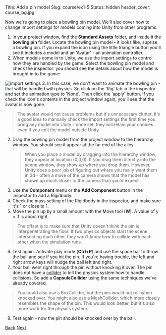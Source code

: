 Title: Add a pin model
Slug: course/ex1-5
Status: hidden
header_cover: course_bg.jpg


Now we're going to place a bowling pin model.  We'll also cover how to change import settings for models coming into Unity from other programs.

1. In your project window, find the **Standard Assets** folder, and inside it the **bowling pin** folder.  Locate the bowling pin model - it looks like, suprise, a bowling pin.  If you expand the icon using the little triangle button you'll see it includes a model and an 'Avatar' - an animation controller. 
2. When models come in to Unity, we use the import settings to control how they are handled by the game. Select the bowling pin model and check the inspector: you should see the details about how the model is brought in to the game:

  ![import settings](https://dl.dropboxusercontent.com/u/2977490/Unity%40makerhaus/gfx/Screenshot%202013-10-12%2018.46.33.png)
3. In this case, we don't want to animate the bowling pin - that will be handled with physics. So click on the 'Rig' tab in the inspector and set the animation type to 'None'.  Then click the 'apply' button.  If you check the icon's contents in the project window again, you'll see that the avatar is now gone.
   > The avatar would not cause problems but it's unnecessary clutter. It's a good idea to manually check the import settings the first time you bring any model into Unity - once set, they will retain your choices even if you edit the model outside Unity.
2. Drag the bowling pin model from the project window to the hierarchy window. You should see it appear at the far end of the alley.
   > When you place a model by dragging into the hierarchy window, they appear at location (0,0,0). If you drag them directly into the scene window, they show up where you drop them. However, Unity does a poor job of figuring out where you really want them in 3d - often a move of the camera shows that the model has shown up much closer to the camera than you'd expect.
3. Use the **Component** menu or the **Add Component** button in the inspector to add a Rigidbody. 
4. Check the mass setting of the Rigidbody in the inspector, and make sure it's 1 or close to 1.
5. Move the pin up by a small amount with the Move tool (**W**). A value of y = .1 is about right.
  > The offset is to make sure that Unity doesn't think the pin is interpenetrating the floor. If two physics objects start the scene intersecting each other, they won't know how to collide with each other when the simulation runs.
6. Test again.  Activate play mode (**Ctrl+P**) and use the space bar to throw the ball and see if you hit the pin. If you're having trouble, the left and right arrow keys will nudge the ball left and right.
7. Your ball went right through the pin without knocking it over. The pin does not have a [collider](glossary#component) to tell the physics system how to handle collisions. So add a **CapsuleCollider** using the same techniques we've already covered.
  > You could also use a BoxCollider, but the pins would not roll when knocked over. You might also use a MeshCollider, which more closely resembles the shape of the pin. This would look better, but it's also more work for the physics system.

8. Test again - now the pin should be knocked over by the ball.

[Back](ex1-4)
[Next](ex1-6)